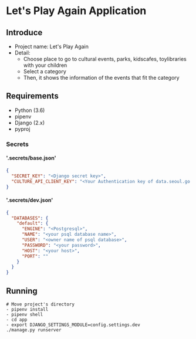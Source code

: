 # Let's Play Again Application

## Introduce

- Project name: Let's Play Again
- Detail: 
    - Choose place to go to cultural events, parks, kidscafes, toylibraries with your children
    - Select a category
    - Then, it shows the information of the events that fit the category

## Requirements

- Python (3.6)
- pipenv
- Django (2.x)
- pyproj

### Secrets

#### '.secrets/base.json'

```json
{
  "SECRET_KEY": "<Django secret key>",
  "CULTURE_API_CLIENT_KEY": "<Your Authentication key of data.seoul.go.kr>"
}

```

#### '.secrets/dev.json'
```json
{
  "DATABASES": {
    "default": {
      "ENGINE": "<Postgresql>",
      "NAME": "<your psql database name>",
      "USER": "<owner name of psql database>",
      "PASSWORD": "<your password>",
      "HOST": "<your host>",
      "PORT": ""
    }
  }
}
```

## Running

```
# Move project's directory
- pipenv install
- pipenv shell
- cd app
- export DJANGO_SETTINGS_MODULE=config.settings.dev
./manage.py runserver
```


